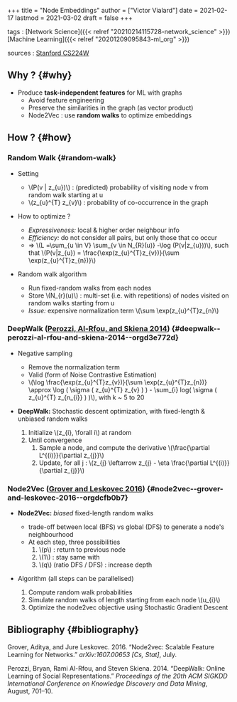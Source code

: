 +++
title = "Node Embeddings"
author = ["Victor Vialard"]
date = 2021-02-17
lastmod = 2021-03-02
draft = false
+++

tags
: [Network Science]({{< relref "20210214115728-network_science" >}}) [Machine Learning]({{< relref "20201209095843-ml_org" >}})

sources
: [Stanford CS224W](http://web.stanford.edu/class/cs224w)

## Why ? {#why}

- Produce **task-independent features** for ML with graphs
  - Avoid feature engineering
  - Preserve the similarities in the graph (as vector product)
  - Node2Vec : use **random walks** to optimize embeddings

## How ? {#how}

### Random Walk {#random-walk}

- Setting

  - \\(P(v | z\_{u})\\) : (predicted) probability of visiting node v from random walk starting at u
  - \\(z\_{u}^{T} z\_{v}\\) : probability of co-occurrence in the graph

- How to optimize ?

  - _Expressiveness:_ local & higher order neighbour info
  - _Efficiency:_ do not consider all pairs, but only those that co occur
  - ⇒ \\(L =\sum\_{u \in V} \sum\_{v \in N\_{R}(u)} -\log (P(v|z\_{u}))\\), such that \\(P(v|z\_{u}) = \frac{\exp(z\_{u}^{T}z\_{v})}{\sum \exp(z\_{u}^{T}z\_{n})}\\)

- Random walk algorithm
  - Run fixed-random walks from each nodes
  - Store \\(N\_{r}(u)\\) : multi-set (i.e. with repetitions) of nodes visited on random walks starting from u
  - _Issue:_ expensive normalization term \\(\sum \exp(z\_{u}^{T}z\_{n}\\)

### DeepWalk ([Perozzi, Al-Rfou, and Skiena 2014](#orgd3e772d)) {#deepwalk--perozzi-al-rfou-and-skiena-2014--orgd3e772d}

- Negative sampling

  - Remove the normalization term
  - Valid (form of Noise Contrastive Estimation)
  - \\(\log \frac{\exp(z\_{u}^{T}z\_{v})}{\sum \exp(z\_{u}^{T}z\_{n})} \approx \log ( \sigma ( z\_{u}^{T} z\_{v} ) ) - \sum\_{i} log( \sigma ( z\_{u}^{T} z\_{n\_{i}} ) )\\), with k ~ 5 to 20

- **DeepWalk:** Stochastic descent optimization, with fixed-length & unbiased random walks
  1.  Initialize \\(z\_{i}, \forall i\\) at random
  2.  Until convergence
      1.  Sample a node, and compute the derivative \\(\frac{\partial L^{(i)}}{\partial z\_{j}}\\)
      2.  Update, for all j : \\(z\_{j} \leftarrow z\_{j} - \eta \frac{\partial L^{(i)}}{\partial z\_{j}}\\)

### Node2Vec ([Grover and Leskovec 2016](#orgdcfb0b7)) {#node2vec--grover-and-leskovec-2016--orgdcfb0b7}

- **Node2Vec:** _biased_ fixed-length random walks

  - trade-off between local (BFS) vs global (DFS) to generate a node's neighbourhood
  - At each step, three possibilities
    1.  \\(p\\) : return to previous node
    2.  \\(1\\) : stay same with
    3.  \\(q\\) (ratio DFS / DFS) : increase depth

- Algorithm (all steps can be parallelised)
  1.  Compute random walk probabilities
  2.  Simulate random walks of length starting from each node \\(u\_{i}\\)
  3.  Optimize the node2vec objective using Stochastic Gradient Descent

## Bibliography {#bibliography}

<a id="orgdcfb0b7"></a>Grover, Aditya, and Jure Leskovec. 2016. “Node2vec: Scalable Feature Learning for Networks.” _arXiv:1607.00653 [Cs, Stat]_, July.

<a id="orgd3e772d"></a>Perozzi, Bryan, Rami Al-Rfou, and Steven Skiena. 2014. “DeepWalk: Online Learning of Social Representations.” _Proceedings of the 20th ACM SIGKDD International Conference on Knowledge Discovery and Data Mining_, August, 701–10.

